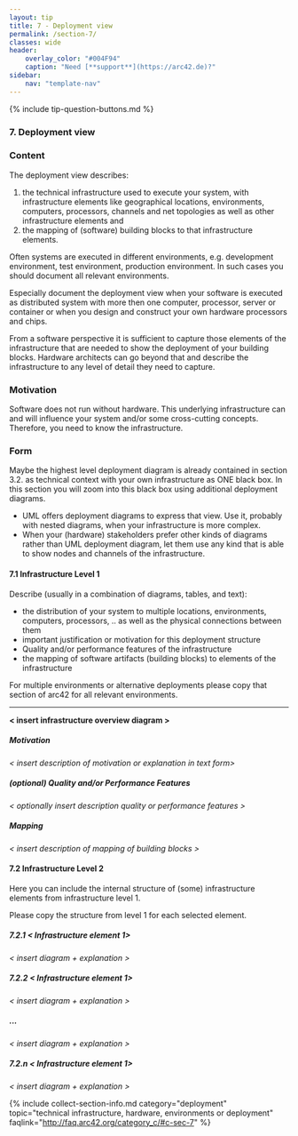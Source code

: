 ```yaml
---
layout: tip
title: 7 - Deployment view
permalink: /section-7/
classes: wide
header:
    overlay_color: "#004F94"
    caption: "Need [**support**](https://arc42.de)?"
sidebar:
    nav: "template-nav"
---
```


{% include tip-question-buttons.md %}
### 7. Deployment view

<div class="arc42-help" markdown="1">

### Content
The deployment view describes:

1. the technical infrastructure used to execute your system,
 with infrastructure elements like geographical locations, environments,
 computers, processors, channels and net topologies as well as other
 infrastructure elements and
2. the mapping of (software) building blocks to that infrastructure elements.

Often systems are executed in different environments, e.g. development environment, test environment, production environment. In such cases you should document all relevant environments.

Especially document the deployment view when your software is executed as
distributed system with more then one computer, processor, server or
container or when you design and construct your own hardware processors and
chips.

From a software perspective it is sufficient to capture those elements of the infrastructure that are needed to show the deployment of your building blocks.
Hardware architects can go beyond that and describe the infrastructure to any
level of detail they need to capture.

### Motivation
Software does not run without hardware.
This underlying infrastructure can and will influence your system and/or some
cross-cutting concepts. Therefore, you need to know the infrastructure.

### Form
Maybe the highest level deployment diagram is already contained in
section 3.2. as technical context with your own infrastructure as ONE black box. In this section you will zoom into this black box using additional deployment diagrams.

* UML offers deployment diagrams to express that view. Use it, probably with
nested diagrams, when your infrastructure is more complex.
* When your (hardware) stakeholders prefer other kinds of diagrams rather than UML
deployment diagram, let them use any kind that is able to show nodes and channels of the infrastructure.

</div>

#### 7.1 Infrastructure Level 1

<div class="arc42-help" markdown="1">
Describe (usually in a combination of diagrams, tables, and text):

* the distribution of your system to multiple locations, environments, computers, processors, .. as well as the physical connections between them
* important justification or motivation for this deployment structure
* Quality and/or performance features of the infrastructure
* the mapping of software artifacts (building blocks) to elements of the infrastructure

For multiple environments or alternative deployments please copy that section of arc42 for all relevant environments.
****
</div>

**&lt; insert infrastructure overview diagram >**


##### Motivation

_&lt; insert description of motivation or explanation in text form>_

##### (optional) Quality and/or Performance Features

_&lt; optionally insert description quality or performance features >_


##### Mapping

_&lt; insert description of mapping of building blocks >_



#### 7.2 Infrastructure Level 2

<div class="arc42-help" markdown="1">
Here you can include the internal structure of (some) infrastructure elements from
infrastructure level 1.

Please copy the structure from level 1 for each selected element.
</div>

##### 7.2.1 _&lt; Infrastructure element 1>_

_&lt; insert diagram + explanation >_

##### 7.2.2 _&lt; Infrastructure element 1>_

_&lt; insert diagram + explanation >_

##### ...

_&lt; insert diagram + explanation >_

##### 7.2.n _&lt; Infrastructure element 1>_
_&lt; insert diagram + explanation >_

{% include collect-section-info.md
   category="deployment"
   topic="technical infrastructure, hardware, environments or deployment"
   faqlink="http://faq.arc42.org/category_c/#c-sec-7" %}
